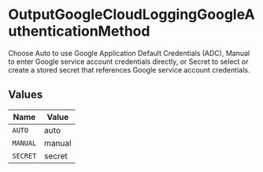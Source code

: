 # OutputGoogleCloudLoggingGoogleAuthenticationMethod

Choose Auto to use Google Application Default Credentials (ADC), Manual to enter Google service account credentials directly, or Secret to select or create a stored secret that references Google service account credentials.


## Values

| Name     | Value    |
| -------- | -------- |
| `AUTO`   | auto     |
| `MANUAL` | manual   |
| `SECRET` | secret   |